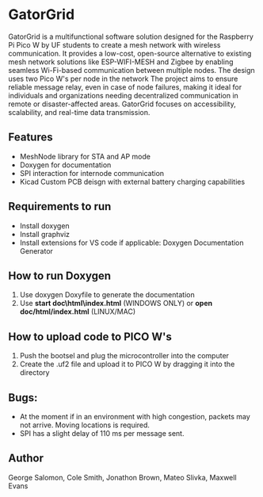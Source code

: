 # GatorGrid

GatorGrid is a multifunctional software solution designed for the Raspberry Pi Pico W by UF students to create a mesh network with wireless communication. It provides a low-cost, open-source alternative to existing mesh network solutions like ESP-WIFI-MESH and Zigbee by enabling seamless Wi-Fi-based communication between multiple nodes. The design uses two Pico W's per node in the network The project aims to ensure reliable message relay, even in case of node failures, making it ideal for individuals and organizations needing decentralized communication in remote or disaster-affected areas. GatorGrid focuses on accessibility, scalability, and real-time data transmission.

## Features
- MeshNode library for STA and AP mode
- Doxygen for documentation
- SPI interaction for internode communication
- Kicad Custom PCB deisgn with external battery charging capabilities

## Requirements to run
- Install doxygen
- Install graphviz
- Install extensions for VS code if applicable: Doxygen Documentation Generator 

## How to run Doxygen
1. Use doxygen Doxyfile to generate the documentation
2. Use **start doc\html\index.html** (WINDOWS ONLY) or **open doc/html/index.html** (LINUX/MAC)

## How to upload code to PICO W's
1. Push the bootsel and plug the microcontroller into the computer
2. Create the .uf2 file and upload it to PICO W by dragging it into the directory

## Bugs:
- At the moment if in an environment with high congestion, packets may not arrive. Moving locations is required.
- SPI has a slight delay of 110 ms per message sent. 

## Author
George Salomon, Cole Smith, Jonathon Brown, Mateo Slivka, Maxwell Evans

